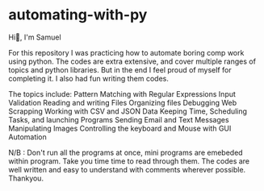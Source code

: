 # automating-with-py
Hi👋, I'm Samuel

For this repository I was practicing how to automate boring comp work using python.
The codes are extra extensive, and cover multiple ranges of topics and python libraries.
But in the end I feel proud of myself for completing it.
I also had fun writing them codes.
 
The topics include: 
  Pattern Matching with Regular Expressions
  Input Validation
  Reading and writing Files 
  Organizing files
  Debugging
  Web Scrapping
  Working with CSV and JSON Data
  Keeping Time, Scheduling Tasks, and launching Programs
  Sending Email and Text Messages
  Manipulating Images
  Controlling the keyboard and Mouse with GUI Automation
  
 N/B : Don't run all the programs at once, mini programs are emebeded within program.
 Take you time time to read through them.
 The codes are well written and easy to understand with comments wherever possible.
 Thankyou.
                                                                                                                                              
